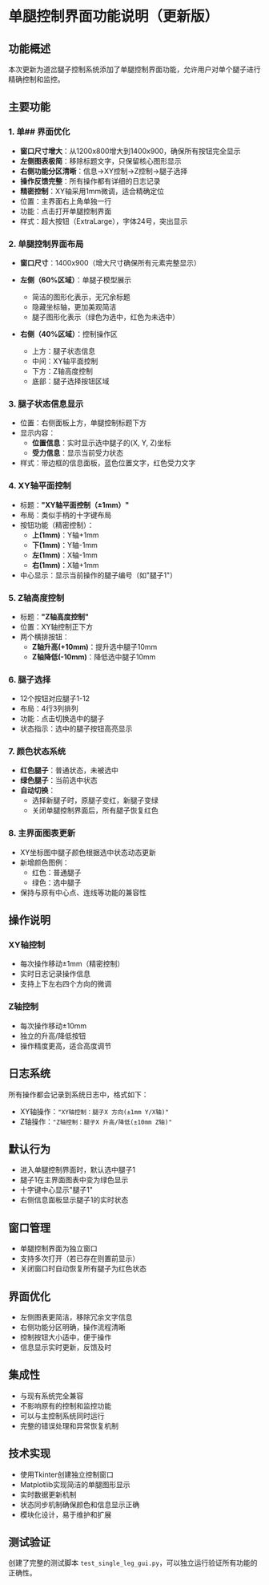 # 单腿控制界面功能说明（更新版）

## 功能概述
本次更新为道岔腿子控制系统添加了单腿控制界面功能，允许用户对单个腿子进行精确控制和监控。

## 主要功能

### 1. 单## 界面优化
- **窗口尺寸增大**：从1200x800增大到1400x900，确保所有按钮完全显示
- **左侧图表极简**：移除标题文字，只保留核心图形显示
- **右侧功能分区清晰**：信息→XY控制→Z控制→腿子选择
- **操作反馈完整**：所有操作都有详细的日志记录
- **精密控制**：XY轴采用1mm微调，适合精确定位
- 位置：主界面右上角单独一行
- 功能：点击打开单腿控制界面
- 样式：超大按钮（ExtraLarge），字体24号，突出显示

### 2. 单腿控制界面布局
- **窗口尺寸**：1400x900（增大尺寸确保所有元素完整显示）
- **左侧（60%区域）**：单腿子模型展示
  - 简洁的图形化表示，无冗余标题
  - 隐藏坐标轴，更加美观简洁
  - 腿子图形化表示（绿色为选中，红色为未选中）

- **右侧（40%区域）**：控制操作区
  - 上方：腿子状态信息
  - 中间：XY轴平面控制
  - 下方：Z轴高度控制
  - 底部：腿子选择按钮区域

### 3. 腿子状态信息显示
- 位置：右侧面板上方，单腿控制标题下方
- 显示内容：
  - **位置信息**：实时显示选中腿子的(X, Y, Z)坐标
  - **受力信息**：显示当前受力状态
- 样式：带边框的信息面板，蓝色位置文字，红色受力文字

### 4. XY轴平面控制
- 标题：**"XY轴平面控制（±1mm）"**
- 布局：类似手柄的十字键布局
- 按钮功能（精密控制）：
  - **上(1mm)**：Y轴+1mm
  - **下(1mm)**：Y轴-1mm
  - **左(1mm)**：X轴-1mm
  - **右(1mm)**：X轴+1mm
- 中心显示：显示当前操作的腿子编号（如"腿子1"）

### 5. Z轴高度控制
- 标题：**"Z轴高度控制"**
- 位置：XY轴控制正下方
- 两个横排按钮：
  - **Z轴升高(+10mm)**：提升选中腿子10mm
  - **Z轴降低(-10mm)**：降低选中腿子10mm

### 6. 腿子选择
- 12个按钮对应腿子1-12
- 布局：4行3列排列
- 功能：点击切换选中的腿子
- 状态指示：选中的腿子按钮高亮显示

### 7. 颜色状态系统
- **红色腿子**：普通状态，未被选中
- **绿色腿子**：当前选中状态
- **自动切换**：
  - 选择新腿子时，原腿子变红，新腿子变绿
  - 关闭单腿控制界面后，所有腿子恢复红色

### 8. 主界面图表更新
- XY坐标图中腿子颜色根据选中状态动态更新
- 新增颜色图例：
  - 红色：普通腿子
  - 绿色：选中腿子
- 保持与原有中心点、连线等功能的兼容性

## 操作说明

### XY轴控制
- 每次操作移动±1mm（精密控制）
- 实时日志记录操作信息
- 支持上下左右四个方向的微调

### Z轴控制
- 每次操作移动±10mm
- 独立的升高/降低按钮
- 操作精度更高，适合高度调节

## 日志系统
所有操作都会记录到系统日志中，格式如下：
- XY轴操作：`"XY轴控制：腿子X 方向(±1mm Y/X轴)"`
- Z轴操作：`"Z轴控制：腿子X 升高/降低(±10mm Z轴)"`

## 默认行为
- 进入单腿控制界面时，默认选中腿子1
- 腿子1在主界面图表中变为绿色显示
- 十字键中心显示"腿子1"
- 右侧信息面板显示腿子1的实时状态

## 窗口管理
- 单腿控制界面为独立窗口
- 支持多次打开（若已存在则置前显示）
- 关闭窗口时自动恢复所有腿子为红色状态

## 界面优化
- 左侧图表更简洁，移除冗余文字信息
- 右侧功能分区明确，操作流程清晰
- 控制按钮大小适中，便于操作
- 信息显示实时更新，反馈及时

## 集成性
- 与现有系统完全兼容
- 不影响原有的控制和监控功能
- 可以与主控制系统同时运行
- 完整的错误处理和异常恢复机制

## 技术实现
- 使用Tkinter创建独立控制窗口
- Matplotlib实现简洁的单腿图形显示
- 实时数据更新机制
- 状态同步机制确保颜色和信息显示正确
- 模块化设计，易于维护和扩展

## 测试验证
创建了完整的测试脚本 `test_single_leg_gui.py`，可以独立运行验证所有功能的正确性。